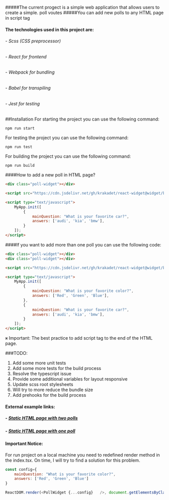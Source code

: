#####The current progect is a simple web application that allows users to create a simple. poll voutes
#####You can add new polls to any HTML page in script tag

#### The technologies used in this project are: 

###### - Scss (CSS preprocessor)
###### - React for frontend
###### - Webpack for bundling
###### - Babel for transpiling
###### - Jest for testing

##Installation
For starting the project you can use the following command:

```npm run start```

For testing the project you can use the following command:

```npm run test```

For building the project you can use the following command:

```npm run build```


####How to add a new poll in HTML page?

```html  
<div class="poll-widget"></div>

<script src="https://cdn.jsdelivr.net/gh/krakadet/react-widget@widget/build/bundle_up.js" type="text/javascript"></script>

<script type="text/javascript">
    MyApp.init([
        {
            mainQuestion: "What is your favorite car?",
            answers: ['audi', 'kia', 'bmw'],
        }
    ]);
</script>
```
####If you want to add more than one poll you can use the following code:

```html    
<div class="poll-widget"></div>
<div class="poll-widget"></div>

<script src="https://cdn.jsdelivr.net/gh/krakadet/react-widget@widget/build/bundle_up.js" type="text/javascript"></script>

<script type="text/javascript">
    MyApp.init([
        {
            mainQuestion: "What is your favorite color?",
            answers: ['Red', 'Green', 'Blue'],
        },
        {
            mainQuestion: "What is your favorite car?",
            answers: ['audi', 'kia', 'bmw'],
        }
    ]);
</script>
```
~~x~~
Important: The best practice to add script tag to the end of the HTML page.

###TODO:

1. Add some more unit tests
2. Add some more tests for the build process
3. Resolve the typescript issue 
4. Provide some additional variables for layout responsive
5. Update scss root stylesheets
6. Will try to more reduce the bundle size
7. Add prehooks for the build process

#### External example links:
##### - [Static HTML page with two polls](https://codesandbox.io/s/hidden-lake-2ozqri?file=/index.html)
##### - [Static HTML page with one poll](https://codesandbox.io/embed/unruffled-ully-7gz9c3?fontsize=14&hidenavigation=1&theme=dark)

#### Important Notice:
For run project on a local machine you need to redefined render method in the index.tsx.
On time, I will try to find a solution for this problem. 

```js
const config={
    mainQuestion: "What is your favorite color?",
    answers: ['Red', 'Green', 'Blue']
}

ReactDOM.render(<PollWidget {...config}   />, document.getElementsByClassName('poll-widget')[0]);

